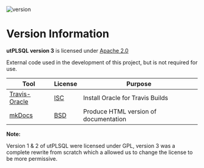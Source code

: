 ![version](https://img.shields.io/badge/version-v3.1.14.4085--develop-blue.svg)

# Version Information

**utPLSQL version 3** is licensed under 
[Apache 2.0](https://www.apache.org/licenses/LICENSE-2.0)

External code used in the development of this project, but is not required for use.

| Tool | License | Purpose |
| ---- | --------| --------|
| [Travis-Oracle](https://github.com/cbandy/travis-oracle) | [ISC](https://github.com/cbandy/travis-oracle/blob/master/LICENSE) | Install Oracle for Travis Builds |
| [mkDocs](http://www.mkdocs.org/) |  [BSD](http://www.mkdocs.org/about/license/) | Produce HTML version of documentation |     

**Note:** 

Version 1 & 2 of utPLSQL were licensed under GPL, version 3 was a complete rewrite from scratch which a allowed us to change the license to be more permissive.
